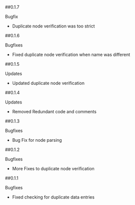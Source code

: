 ##0.1.7

Bugfix
- Duplicate node verification was too strict

##0.1.6

Bugfixes
- Fixed duplicate node verification when name was different

##0.1.5

Updates
- Updated duplicate node verification

##0.1.4

Updates
- Removed Redundant code and comments

##0.1.3

Bugfixes
- Bug Fix for node parsing

##0.1.2

Bugfixes
- More Fixes to duplicate node verification

##0.1.1

Bugfixes
- Fixed checking for duplicate data entries
